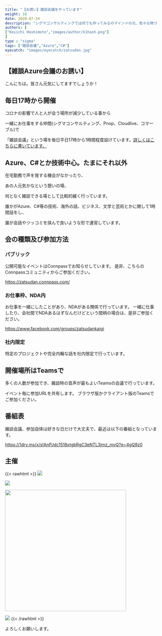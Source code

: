```yaml
---
title: "【お誘い】雑談会議をやっています"
weight: 10
date: 2020-07-24
description: "シグマコンサルティングでは何でも作ってみるのマインドの元、色々な物づくりを行っています。今回は、雑談会議という場が生まれるまでを紹介したいと思います。"
authors: [
["Keiichi Hashimoto","images/author/k1hash.png"]
]
type : "sigma"
tags: ["雑談会議","Azure","C#"]
eyecatch: "images/eyecatch/zatsudan.jpg"
---
```


## 【雑談Azure会議のお誘い】

こんにちは。皆さん元気にしてますでしょうか！

## 毎日17時から開催

コロナの影響で人と人が会う場所が減少している事から

一緒にお仕事をする仲間(シグマコンサルティング、Pnop、Cloudlive、コマーブル)で

「雑談会議」という場を毎日平日17時から1時間程度設けています。[詳しくはこちらに書いています。](/zatsudan/why/)

## Azure、C#とか技術中心。たまにそれ以外

在宅勤務で声を発する機会がなかったり、

あの人元気かなという憩いの場、

何となく雑談できる場として比較的緩く行っています。

誰かがAzure、C#等の技術、海外の話、ビジネス、文学と芸術とかに関して1時間話をし、

誰が会話やツッコミを挟んで良いような形で運営しています。

## 会の種類及び参加方法

### パブリック

公開可能なイベントはConnpassでお知らせしています。
是非、こちらのConnpassコミュニティからご参加ください。

https://zatsudan.connpass.com/

### お仕事枠、NDA内

お仕事を一緒にしたことがあり、NDAがある関係で行っています。
一緒に仕事したり、会社間でNDAあるはずなんだけどという間柄の場合は、是非ご参加ください。

https://www.facebook.com/groups/zatsudankaigi

### 社内限定

特定のプロジェクトや完全内輪な話を社内限定で行っています。

## 開催場所はTeamsで

多くの人数が参加でき、雑談時の音声が最もよいTeamsの会議で行っています。

イベント毎に参加URLを共有します。
ブラウザ版かクライアント版のTeamsでご参加ください。

## 番組表

雑談会議、参加自体は好きな日だけで大丈夫で、最近は以下の番組となっています。

https://1drv.ms/x/s!AnPJdc1518xtgbRgC3eNTL3jmz_mvQ?e=4gQ9z0

## 主催

{{< rawhtml >}}
<a href="https://www.sigmact.com" alt="シグマコンサルティング株式会社" target="_blank"><img src="https://sigmactwww.blob.core.windows.net/conpass/sigma.png"/></a>

<a href="https://www.pnop.co.jp" alt="株式会社Pnop" target="_blank"><img src="https://sigmactwww.blob.core.windows.net/conpass/pnop-darkorange.svg"/></a>

<a href="https://www.cloudlive.jp" alt="クラウドライブ株式会社" target="_blank"><img src="https://sigmactwww.blob.core.windows.net/conpass/cloudlive.png" width="400"/></a>

<a href="https://www.commerble.com" alt="株式会社コマーブル" target="_blank"><img src="https://sigmactwww.blob.core.windows.net/conpass/logo01b.png"/></a>
{{< /rawhtml >}}

よろしくお願いします。
